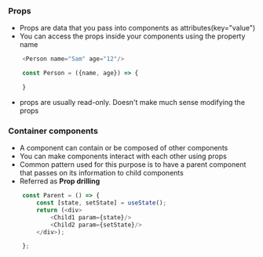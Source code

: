 ### Props

* Props are data that you pass into components as attributes(key="value")
* You can access the props inside your components using the property name

``` javascript
    <Person name="Sam" age="12"/>

    const Person = ({name, age}) => {

    }

```

* props are usually read-only. Doesn't make much sense modifying the props

### Container components

* A component can contain or be composed of other components
* You can make components interact with each other using props
* Common pattern used for this purpose is to have a parent component that passes on its information to child components
* Referred as **Prop drilling**

``` javascript
    const Parent = () => {
        const [state, setState] = useState();
        return (<div>
            <Child1 param={state}/>
            <Child2 param={setState}/>
        </div>);

    };
```